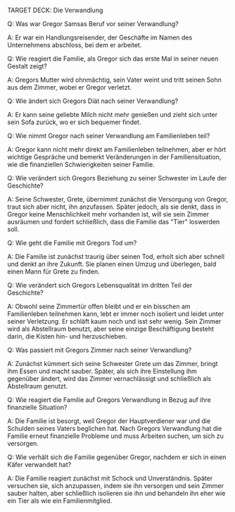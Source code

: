 TARGET DECK: Die Verwandlung

Q: Was war Gregor Samsas Beruf vor seiner Verwandlung?

A: Er war ein Handlungsreisender, der Geschäfte im Namen des Unternehmens abschloss, bei dem er arbeitet.
<!--ID: 1685896087228-->


Q: Wie reagiert die Familie, als Gregor sich das erste Mal in seiner neuen Gestalt zeigt?

A: Gregors Mutter wird ohnmächtig, sein Vater weint und tritt seinen Sohn aus dem Zimmer, wobei er Gregor verletzt.
<!--ID: 1685896087234-->


Q: Wie ändert sich Gregors Diät nach seiner Verwandlung?

A: Er kann seine geliebte Milch nicht mehr genießen und zieht sich unter sein Sofa zurück, wo er sich bequemer findet.
<!--ID: 1685896087239-->


Q: Wie nimmt Gregor nach seiner Verwandlung am Familienleben teil?

A: Gregor kann nicht mehr direkt am Familienleben teilnehmen, aber er hört wichtige Gespräche und bemerkt Veränderungen in der Familiensituation, wie die finanziellen Schwierigkeiten seiner Familie.
<!--ID: 1685896087244-->


Q: Wie verändert sich Gregors Beziehung zu seiner Schwester im Laufe der Geschichte?

A: Seine Schwester, Grete, übernimmt zunächst die Versorgung von Gregor, traut sich aber nicht, ihn anzufassen. Später jedoch, als sie denkt, dass in Gregor keine Menschlichkeit mehr vorhanden ist, will sie sein Zimmer ausräumen und fordert schließlich, dass die Familie das "Tier" loswerden soll.
<!--ID: 1685896087249-->


Q: Wie geht die Familie mit Gregors Tod um?

A: Die Familie ist zunächst traurig über seinen Tod, erholt sich aber schnell und denkt an ihre Zukunft. Sie planen einen Umzug und überlegen, bald einen Mann für Grete zu finden.
<!--ID: 1685896087255-->


Q: Wie verändert sich Gregors Lebensqualität im dritten Teil der Geschichte?

A: Obwohl seine Zimmertür offen bleibt und er ein bisschen am Familienleben teilnehmen kann, lebt er immer noch isoliert und leidet unter seiner Verletzung. Er schläft kaum noch und isst sehr wenig. Sein Zimmer wird als Abstellraum benutzt, aber seine einzige Beschäftigung besteht darin, die Kisten hin- und herzuschieben.
<!--ID: 1685896087260-->


Q: Was passiert mit Gregors Zimmer nach seiner Verwandlung?

A: Zunächst kümmert sich seine Schwester Grete um das Zimmer, bringt ihm Essen und macht sauber. Später, als sich ihre Einstellung ihm gegenüber ändert, wird das Zimmer vernachlässigt und schließlich als Abstellraum genutzt.
<!--ID: 1685896087265-->


Q: Wie reagiert die Familie auf Gregors Verwandlung in Bezug auf ihre finanzielle Situation?

A: Die Familie ist besorgt, weil Gregor der Hauptverdiener war und die Schulden seines Vaters beglichen hat. Nach Gregors Verwandlung hat die Familie erneut finanzielle Probleme und muss Arbeiten suchen, um sich zu versorgen.
<!--ID: 1685896087270-->


Q: Wie verhält sich die Familie gegenüber Gregor, nachdem er sich in einen Käfer verwandelt hat?

A: Die Familie reagiert zunächst mit Schock und Unverständnis. Später versuchen sie, sich anzupassen, indem sie ihn versorgen und sein Zimmer sauber halten, aber schließlich isolieren sie ihn und behandeln ihn eher wie ein Tier als wie ein Familienmitglied.
<!--ID: 1685896087275-->

